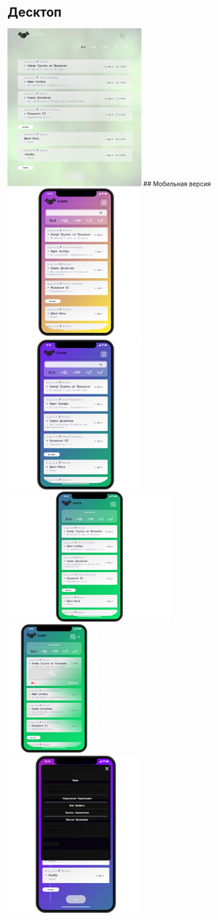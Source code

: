 # Десктоп<br>
<img width="60%" src="images/6.png">
## Мобильная версия <br>
<img width="60%" src="images/5.png">
<img width="60%" src="images/3.png">
<img width="73%" src="images/2.png">
<img width="40%" src="images/1.png">
<img width="60%" src="images/4.png">
